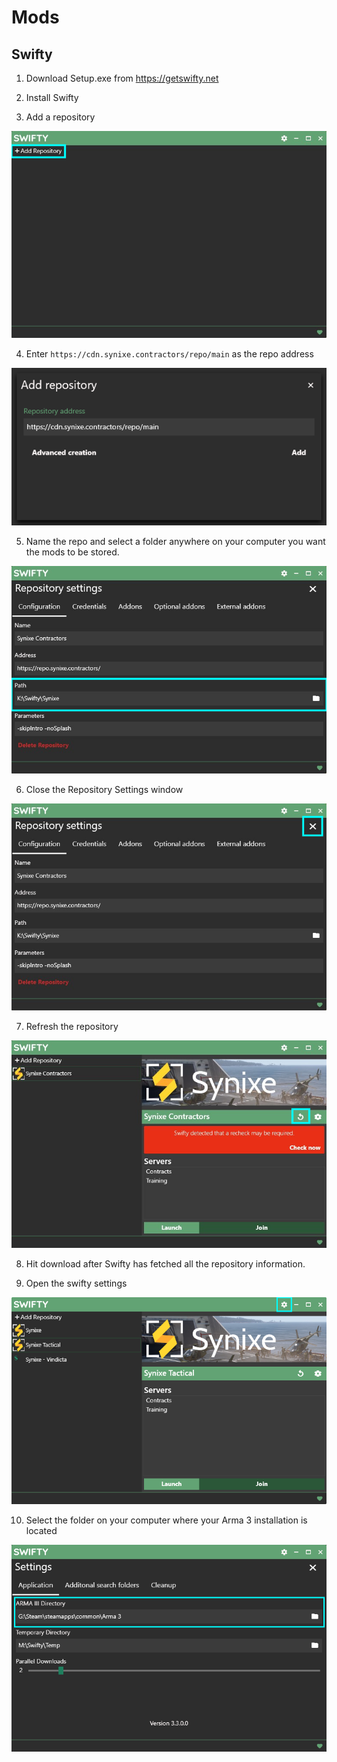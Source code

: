 # Mods

## Swifty

1. Download Setup.exe from <https://getswifty.net>

2. Install Swifty

3. Add a repository

![add repo](swifty-images/swifty_1.png)

4. Enter `https://cdn.synixe.contractors/repo/main` as the repo address

![enter address](swifty-images/swifty_2.png)

5. Name the repo and select a folder anywhere on your computer you want the mods to be stored.

![details](swifty-images/swifty_3.png)

6. Close the Repository Settings window

![close](swifty-images/swifty_4.png)

7. Refresh the repository

![refresh](swifty-images/swifty_5.png)

8. Hit download after Swifty has fetched all the repository information.

9. Open the swifty settings

![settings](swifty-images/swifty_6.png)


10. Select the folder on your computer where your Arma 3 installation is located

![arma path](swifty-images/swifty_7.png)
